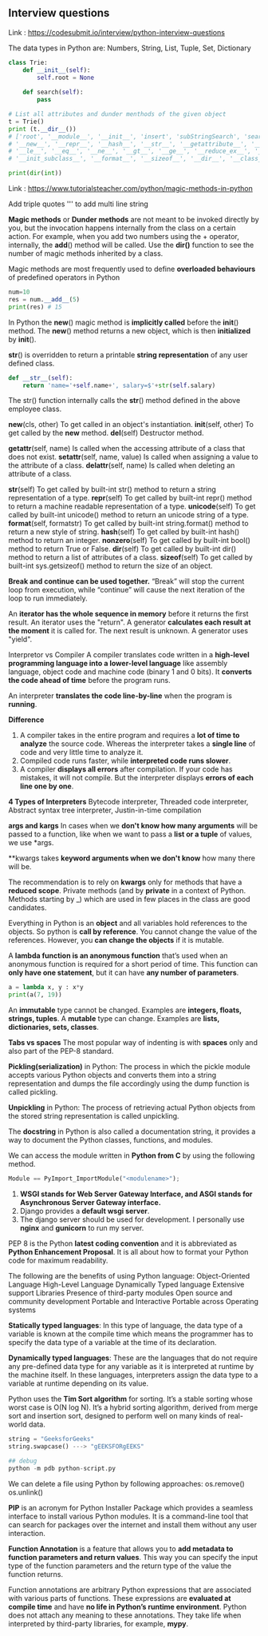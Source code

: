 ## Interview questions

Link : https://codesubmit.io/interview/python-interview-questions

The data types in Python are:
Numbers, String, List, Tuple, Set, Dictionary

```python
class Trie:
    def __init__(self):
        self.root = None
    
    def search(self):
        pass

# List all attributes and dunder menthods of the given object
t = Trie()
print (t.__dir__())
# ['root', '__module__', '__init__', 'insert', 'subStringSearch', 'search', '__dict__', '__weakref__', '__doc__', 
# '__new__', '__repr__', '__hash__', '__str__', '__getattribute__', '__setattr__', '__delattr__', '__lt__', 
# '__le__', '__eq__', '__ne__', '__gt__', '__ge__', '__reduce_ex__', '__reduce__', '__subclasshook__', 
# '__init_subclass__', '__format__', '__sizeof__', '__dir__', '__class__']

print(dir(int))
```

Link : https://www.tutorialsteacher.com/python/magic-methods-in-python

Add triple quotes ''' to add multi line string

**Magic methods** or **Dunder methods** are not meant to be invoked directly by you, but the invocation happens internally from
the class on a certain action. For example, when you add two numbers using the + operator, internally, the __add__() method 
will be called. Use the **dir()** function to see the number of magic methods inherited by a class.

Magic methods are most frequently used to define **overloaded behaviours** of predefined operators in Python

```python
num=10
res = num.__add__(5) 
print(res) # 15
```

In Python the __new__() magic method is **implicitly called** before the __init__() method. The __new__() method returns a new object,
which is then **initialized** by __init__(). 

__str__() is overridden to return a printable **string representation** of any user defined class.

```python
def __str__(self):
    return 'name='+self.name+', salary=$'+str(self.salary)
```

The str() function internally calls the __str__() method defined in the above employee class.

__new__(cls, other) 	To get called in an object's instantiation.
__init__(self, other) 	To get called by the __new__ method.
__del__(self) 	Destructor method. 

__getattr__(self, name) 	Is called when the accessing attribute of a class that does not exist.
__setattr__(self, name, value) 	Is called when assigning a value to the attribute of a class.
__delattr__(self, name) 	Is called when deleting an attribute of a class. 

__str__(self) 	To get called by built-int str() method to return a string representation of a type.
__repr__(self) 	To get called by built-int repr() method to return a machine readable representation of a type.
__unicode__(self) 	To get called by built-int unicode() method to return an unicode string of a type.
__format__(self, formatstr) 	To get called by built-int string.format() method to return a new style of string.
__hash__(self) 	To get called by built-int hash() method to return an integer.
__nonzero__(self) 	To get called by built-int bool() method to return True or False.
__dir__(self) 	To get called by built-int dir() method to return a list of attributes of a class.
__sizeof__(self) 	To get called by built-int sys.getsizeof() method to return the size of an object. 

**Break and continue can be used together.** “Break” will stop the current loop from execution, while “continue” will cause 
the next iteration of the loop to run immediately.  

An **iterator has the whole sequence in memory** before it returns the first result. An iterator uses the "return". A generator 
**calculates each result at the moment** it is called for. The next result is unknown. A generator uses "yield".

Interpretor vs Compiler
A compiler translates code written in a **high-level programming language into a lower-level language** like assembly language, 
object code and machine code (binary 1 and 0 bits). It **converts the code ahead of time** before the program runs.

An interpreter **translates the code line-by-line** when the program is **running**.

**Difference**
1. A compiler takes in the entire program and requires a **lot of time to analyze** the source code. Whereas the interpreter takes a 
   **single line** of code and very little time to analyze it.
2. Compiled code runs faster, while **interpreted code runs slower**.
3. A compiler **displays all errors** after compilation. If your code has mistakes, it will not compile. But the interpreter
   displays **errors of each line one by one**.

**4 Types of Interpreters**
Bytecode interpreter, Threaded code interpreter, Abstract syntax tree interpreter, Justin-in-time compilation

**args and kargs**
In cases when we **don't know how many arguments** will be passed to a function, like when we want to pass a **list or a tuple**
of values, we use *args.

**kwargs takes **keyword arguments when we don't know** how many there will be.

The recommendation is to rely on **kwargs** only for methods that have a **reduced scope**. Private methods (and by **private** in a 
context of Python. Methods starting by _) which are used in few places in the class are good candidates.

Everything in Python is an **object** and all variables hold references to the objects. So python is **call by reference**.
You cannot change the value of the references. However, you **can change the objects** if it is mutable.

A **lambda function is an anonymous function** that’s used when an anonymous function is required for a short period of time. This 
function can **only have one statement**, but it can have **any number of parameters**.

```python
a = lambda x, y : x*y
print(a(7, 19))
```

An **immutable** type cannot be changed. Examples are **integers, floats, strings, tuples**. 
A **mutable** type can change. Examples are **lists, dictionaries, sets, classes**.

**Tabs vs spaces**
The most popular way of indenting is with **spaces** only and also part of the PEP-8 standard. 

**Pickling(serialization)** in Python: The process in which the pickle module accepts various Python objects and converts them into a string representation 
and dumps the file accordingly using the dump function is called pickling. 

**Unpickling** in Python: The process of retrieving actual Python objects from the stored string representation is called unpickling.

The **docstring** in Python is also called a documentation string, it provides a way to document the Python classes, functions, 
and modules.

We can access the module written in **Python from C** by using the following method.
```python
Module == PyImport_ImportModule("<modulename>");
```

1. **WSGI stands for Web Server Gateway Interface, and ASGI stands for Asynchronous Server Gateway interface.**
2. Django provides a **default wsgi server**.
3. The django server should be used for development. I personally use **nginx** and **gunicorn** to run my server.

PEP 8 is the Python **latest coding convention** and it is abbreviated as **Python Enhancement Proposal**. It is all about how to 
format your Python code for maximum readability.

The following are the benefits of using Python language:
    Object-Oriented Language
    High-Level Language
    Dynamically Typed language
    Extensive support Libraries
    Presence of third-party modules
    Open source and community development
    Portable and Interactive
    Portable across Operating systems

**Statically typed languages**: In this type of language, the data type of a variable is known at the compile time which means the 
programmer has to specify the data type of a variable at the time of its declaration. 

**Dynamically typed languages**: These are the languages that do not require any pre-defined data type for any variable as it is 
interpreted at runtime by the machine itself. In these languages, interpreters assign the data type to a variable at runtime depending 
on its value.

Python uses the **Tim Sort algorithm** for sorting. It’s a stable sorting whose worst case is O(N log N). It’s a hybrid sorting 
algorithm, derived from merge sort and insertion sort, designed to perform well on many kinds of real-world data.

```python
string = "GeeksforGeeks"
string.swapcase() ---> "gEEKSFORgEEKS"

## debug
python -m pdb python-script.py
```

We can delete a file using Python by following approaches:
os.remove()
os.unlink()

**PIP** is an acronym for Python Installer Package which provides a seamless interface to install various Python modules. It is a 
command-line tool that can search for packages over the internet and install them without any user interaction.

**Function Annotation** is a feature that allows you to **add metadata to function parameters and return values**. This way you can 
specify the input type of the function parameters and the return type of the value the function returns.

Function annotations are arbitrary Python expressions that are associated with various parts of functions. These expressions are 
**evaluated at compile time** and have **no life in Python’s runtime environment**. Python does not attach any meaning to these 
annotations. They take life when interpreted by third-party libraries, for example, **mypy**.
